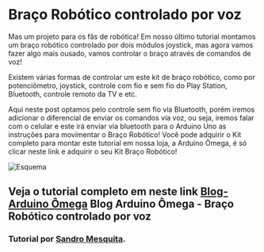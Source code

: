 # Braço Robótico controlado por voz

Mas um projeto para os fãs de robótica! Em nosso último tutorial montamos um braço robótico controlado por dois módulos joystick, mas agora vamos fazer algo mais ousado, vamos controlar o braço através de comandos de voz!

Existem várias formas de controlar um este kit de braço robótico, como por potenciômetro, joystick, controle com fio e sem fio do Play Station, Bluetooth, controle remoto da TV e etc.

Aqui neste post optamos pelo controle sem fio via Bluetooth, porém iremos adicionar o diferencial de enviar os comandos via voz, ou seja, iremos falar com o celular e este irá enviar via bluetooth para o Arduino Uno as instruções para movimentar o Braço Robótico! Você pode adquirir o Kit completo para montar este tutorial em nossa loja, a Arduino Ômega, é só clicar neste link e adquirir o seu Kit Braço Robótico!

![Esquema](https://lh4.googleusercontent.com/whRNlrJr0zfd58k9vBm7DGWOjiiYxRcG8tb5Kz8RR6plVxuu4DojpQPmGl2Zd9f6uQrIw16YhrnSdAEay5_-X8CKbptsBSSLxr9-kJ_zA5oUC9T-Jb503CtVkAoyjpx3j5XNGYs)

## Veja o tutorial completo em neste link [Blog-Arduino Ômega](https://blog.arduinoomega.com/braco-robotico-controlado-por-voz/) Blog Arduino Ômega - Braço Robótico controlado por voz

### Tutorial por [Sandro Mesquita](https://www.instagram.com/profsandromesquita/).


